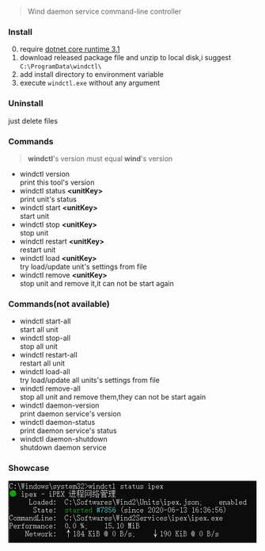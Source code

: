 > Wind daemon service command-line controller

### Install
0. require [dotnet core runtime 3.1](https://dotnet.microsoft.com/download/dotnet-core/3.1)
1. download released package file and unzip to local disk,i suggest `C:\ProgramData\windctl\`
2. add install directory to environment variable
3. execute `windctl.exe` without any argument

### Uninstall
just delete files

### Commands
> **windctl**'s version must equal **wind**'s version
- windctl version  
print this tool's version
- windctl status **\<unitKey\>**  
print unit's status
- windctl start **\<unitKey\>**  
start unit
- windctl stop **\<unitKey\>**  
stop unit
- windctl restart **\<unitKey\>**  
restart unit
- windctl load **\<unitKey\>**  
try load/update unit's settings from file
- windctl remove **\<unitKey\>**  
stop unit and remove it,it can not be start again

### Commands(not available)
- windctl start-all  
start all unit
- windctl stop-all  
stop all unit
- windctl restart-all  
restart all unit
- windctl load-all  
try load/update all units's settings from file
- windctl remove-all  
stop all unit and remove them,they can not be start again
- windctl daemon-version  
print daemon service's version
- windctl daemon-status  
print daemon service's status
- windctl daemon-shutdown  
shutdown daemon service

### Showcase
![windctl status <unitKey>](status.png)
